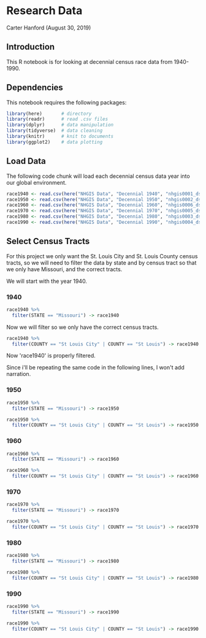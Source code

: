 Research Data
================
Carter Hanford
(August 30, 2019)

Introduction
------------

This R notebook is for looking at decennial census race data from 1940-1990.

Dependencies
------------

This notebook requires the following packages:

``` r
library(here)       # directory
library(readr)      # read .csv files
library(dplyr)      # data manipulation
library(tidyverse)  # data cleaning 
library(knitr)      # knit to documents
library(ggplot2)    # data plotting
```

Load Data
---------

The following code chunk will load each decennial census data year into our global environment.

``` r
race1940 <- read.csv(here("NHGIS Data", "Decennial 1940", "nhgis0001_ds76_1940_tract.csv"))
race1950 <- read.csv(here("NHGIS Data", "Decennial 1950", "nhgis0002_ds82_1950_tract.csv"))
race1960 <- read.csv(here("NHGIS Data", "Decennial 1960", "nhgis0006_ds92_1960_tract.csv"))
race1970 <- read.csv(here("NHGIS Data", "Decennial 1970", "nhgis0005_ds98_1970_tract.csv"))
race1980 <- read.csv(here("NHGIS Data", "Decennial 1980", "nhgis0003_ds116_1980_tract.csv"))
race1990 <- read.csv(here("NHGIS Data", "Decennial 1990", "nhgis0004_ds120_1990_tract.csv"))
```

Select Census Tracts
--------------------

For this project we only want the St. Louis City and St. Louis County census tracts, so we will need to filter the data by state and by census tract so that we only have Missouri, and the correct tracts.

We will start with the year 1940.

### 1940

``` r
race1940 %>%
  filter(STATE == "Missouri") -> race1940
```

Now we will filter so we only have the correct census tracts.

``` r
race1940 %>%
  filter(COUNTY == "St Louis City" | COUNTY == "St Louis") -> race1940
```

Now 'race1940' is properly filtered.

Since i'll be repeating the same code in the following lines, I won't add narration.

### 1950

``` r
race1950 %>%
  filter(STATE == "Missouri") -> race1950
```

``` r
race1950 %>%
  filter(COUNTY == "St Louis City" | COUNTY == "St Louis") -> race1950
```

### 1960

``` r
race1960 %>%
  filter(STATE == "Missouri") -> race1960
```

``` r
race1960 %>%
  filter(COUNTY == "St Louis City" | COUNTY == "St Louis") -> race1960
```

### 1970

``` r
race1970 %>%
  filter(STATE == "Missouri") -> race1970
```

``` r
race1970 %>%
  filter(COUNTY == "St Louis City" | COUNTY == "St Louis") -> race1970
```

### 1980

``` r
race1980 %>%
  filter(STATE == "Missouri") -> race1980
```

``` r
race1980 %>%
  filter(COUNTY == "St Louis City" | COUNTY == "St Louis") -> race1980
```

### 1990

``` r
race1990 %>%
  filter(STATE == "Missouri") -> race1990
```

``` r
race1990 %>%
  filter(COUNTY == "St Louis City" | COUNTY == "St Louis") -> race1990
```
